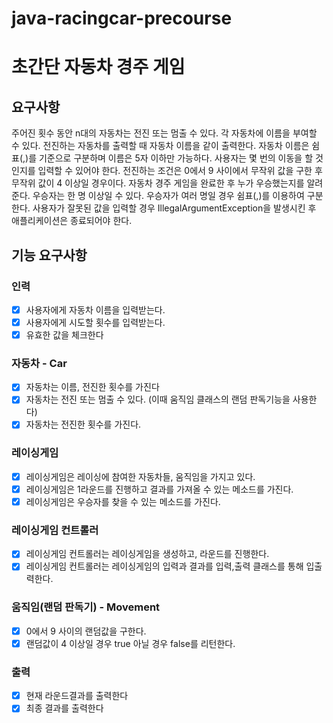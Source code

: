 # java-racingcar-precourse
# 초간단 자동차 경주 게임

## 요구사항
주어진 횟수 동안 n대의 자동차는 전진 또는 멈출 수 있다.
각 자동차에 이름을 부여할 수 있다. 전진하는 자동차를 출력할 때 자동차 이름을 같이 출력한다.
자동차 이름은 쉼표(,)를 기준으로 구분하며 이름은 5자 이하만 가능하다.
사용자는 몇 번의 이동을 할 것인지를 입력할 수 있어야 한다.
전진하는 조건은 0에서 9 사이에서 무작위 값을 구한 후 무작위 값이 4 이상일 경우이다.
자동차 경주 게임을 완료한 후 누가 우승했는지를 알려준다. 우승자는 한 명 이상일 수 있다.
우승자가 여러 명일 경우 쉼표(,)를 이용하여 구분한다.
사용자가 잘못된 값을 입력할 경우 IllegalArgumentException을 발생시킨 후 애플리케이션은 종료되어야 한다.

## 기능 요구사항

### 인력
- [x] 사용자에게 자동차 이름을 입력받는다.
- [x] 사용자에게 시도할 횟수를 입력받는다.
- [x] 유효한 값을 체크한다
### 자동차 - Car
- [x] 자동차는 이름, 전진한 횟수를 가진다
- [x] 자동차는 전진 또는 멈출 수 있다. (이때 움직임 클래스의 랜덤 판독기능을 사용한다)
- [x] 자동차는 전진한 횟수를 가진다.
### 레이싱게임
- [x] 레이싱게임은 레이싱에 참여한 자동차들, 움직임을 가지고 있다.
- [x] 레이싱게임은 1라운드를 진행하고 결과를 가져올 수 있는 메소드를 가진다.
- [x] 레이싱게임은 우승자를 찾을 수 있는 메소드를 가진다.
### 레이싱게임 컨트롤러
- [x] 레이싱게임 컨트롤러는 레이싱게임을 생성하고, 라운드를 진행한다.
- [x] 레이싱게임 컨트롤러는 레이싱게임의 입력과 결과를 입력,출력 클래스를 통해 입출력한다.
### 움직임(랜덤 판독기) - Movement
- [x] 0에서 9 사이의 랜덤값을 구한다.
- [x] 랜덤값이 4 이상일 경우 true 아닐 경우 false를 리턴한다.
### 출력
- [x] 현재 라운드결과를 출력한다
- [x] 최종 결과를 출력한다